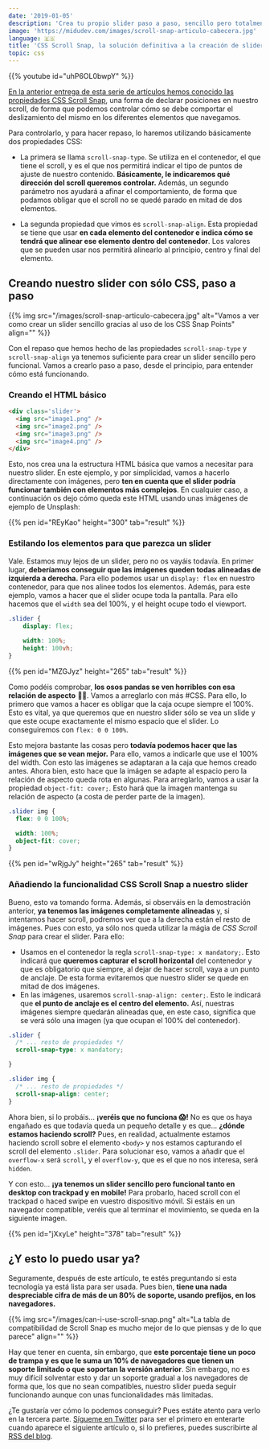 ```yaml
---
date: '2019-01-05'
description: 'Crea tu propio slider paso a paso, sencillo pero totalmente funcional, utilizando CSS gracias a la propiedad Scroll Snap.'
image: 'https://midudev.com/images/scroll-snap-articulo-cabecera.jpg'
language: 🇪🇸
title: 'CSS Scroll Snap, la solución definitiva a la creación de sliders en la web - Parte II'
topic: css
---
```


{{% youtube id="uhP6OL0bwpY" %}}

[En la anterior entrega de esta serie de artículos hemos conocido las propiedades CSS Scroll Snap](https://midudev.com/css-scroll-snap-la-solucion-definitiva-a-la-creacion-de-sliders-en-la-web/), una forma de declarar posiciones en nuestro scroll, de forma que podemos controlar cómo se debe comportar el deslizamiento del mismo en los diferentes elementos que navegamos.

Para controlarlo, y para hacer repaso, lo haremos utilizando básicamente dos propiedades CSS:

- La primera se llama `scroll-snap-type`. Se utiliza en el contenedor, el que tiene el scroll, y es el que nos permitirá indicar el tipo de puntos de ajuste de nuestro contenido. **Básicamente, le indicaremos qué dirección del scroll queremos controlar.** Además, un segundo parámetro nos ayudará a afinar el comportamiento, de forma que podamos obligar que el scroll no se quedé parado en mitad de dos elementos.

- La segunda propiedad que vimos es `scroll-snap-align`. Esta propiedad se tiene que usar **en cada elemento del contenedor e indica cómo se tendrá que alinear ese elemento dentro del contenedor**. Los valores que se pueden usar nos permitirá alinearlo al principio, centro y final del elemento.

## Creando nuestro slider con sólo CSS, paso a paso

{{% img src="/images/scroll-snap-articulo-cabecera.jpg" alt="Vamos a ver como crear un slider sencillo gracias al uso de los CSS Snap Points" align="" %}}

Con el repaso que hemos hecho de las propiedades `scroll-snap-type` y `scroll-snap-align` ya tenemos suficiente para crear un slider sencillo pero funcional. Vamos a crearlo paso a paso, desde el principio, para entender cómo está funcionando.

### Creando el HTML básico

```html
<div class='slider'>
  <img src="image1.png" />
  <img src="image2.png" />
  <img src="image3.png" />
  <img src="image4.png" />
</div>
```

Esto, nos crea una la estructura HTML básica que vamos a necesitar para nuestro slider. En este ejemplo, y por simplicidad, vamos a hacerlo directamente con imágenes, pero **ten en cuenta que el slider podría funcionar también con elementos más complejos**. En cualquier caso, a continuación os dejo cómo queda este HTML usando unas imágenes de ejemplo de Unsplash:

{{% pen id="REyKao" height="300" tab="result" %}}

### Estilando los elementos para que parezca un slider

Vale. Estamos muy lejos de un slider, pero no os vayáis todavía. En primer lugar, **deberíamos conseguir que las imágenes queden todas alineadas de izquierda a derecha.** Para ello podemos usar un `display: flex` en nuestro contenedor, para que nos alinee todos los elementos. Además, para este ejemplo, vamos a hacer que el slider ocupe toda la pantalla. Para ello hacemos que el `width` sea del 100%, y el height ocupe todo el viewport.

```css
.slider {
    display: flex;
    
    width: 100%;
    height: 100vh;
}
```

{{% pen id="MZGJyz" height="265" tab="result" %}}

Como podéis comprobar, **los osos pandas se ven horribles con esa relación de aspecto** 🐼🙀. Vamos a arreglarlo con más #CSS. Para ello, lo primero que vamos a hacer es obligar que la caja ocupe siempre el 100%. Esto es vital, ya que queremos que en nuestro slider sólo se vea un slide y que este ocupe exactamente el mismo espacio que el slider. Lo conseguiremos con `flex: 0 0 100%`.

Esto mejora bastante las cosas pero **todavía podemos hacer que las imágenes que se vean mejor.** Para ello, vamos a indicarle que use el 100% del width. Con esto las imágenes se adaptaran a la caja que hemos creado antes. Ahora bien, esto hace que la imágen se adapte al espacio pero la relación de aspecto queda rota en algunas. Para arreglarlo, vamos a usar la propiedad `object-fit: cover;`. Esto hará que la imagen mantenga su relación de aspecto (a costa de perder parte de la imagen).

```css
.slider img {
  flex: 0 0 100%;

  width: 100%;
  object-fit: cover;
}
```

{{% pen id="wRjgJy" height="265" tab="result" %}}

### Añadiendo la funcionalidad CSS Scroll Snap a nuestro slider

Bueno, esto va tomando forma. Además, si observáis en la demostración anterior, **ya tenemos las imágenes completamente alineadas** y, si intentamos hacer scroll, podremos ver que a la derecha están el resto de imágenes. Pues con esto, ya sólo nos queda utilizar la mágia de *CSS Scroll Snap* para crear el slider. Para ello:

- Usamos en el contenedor la regla `scroll-snap-type: x mandatory;`. Esto indicará que **queremos capturar el scroll horizontal** del contenedor y que es obligatorio que siempre, al dejar de hacer scroll, vaya a un punto de anclaje. De esta forma evitaremos que nuestro slider se quede en mitad de dos imágenes.
- En las imágenes, usaremos `scroll-snap-align: center;`. Esto le indicará que **el punto de anclaje es el centro del elemento.** Así, nuestras imágenes siempre quedarán alineadas que, en este caso, significa que se verá sólo una imagen (ya que ocupan el 100% del contenedor).

```css
.slider {
  /* ... resto de propiedades */
  scroll-snap-type: x mandatory;

}

.slider img {
  /* ... resto de propiedades */
  scroll-snap-align: center;
}
```

Ahora bien, si lo probáis... **¡veréis que no funciona 😱!** No es que os haya engañado es que todavía queda un pequeño detalle y es que... **¿dónde estamos haciendo scroll?** Pues, en realidad, actualmente estamos haciendo scroll sobre el elemento `<body>` y nos estamos capturando el scroll del elemento `.slider`. Para solucionar eso, vamos a añadir que el `overflow-x` será `scroll`, y el `overflow-y`, que es el que no nos interesa, será `hidden`.

Y con esto... **¡ya tenemos un slider sencillo pero funcional tanto en desktop con trackpad y en mobile!** Para probarlo, haced scroll con el trackpad o haced swipe en vuestro dispositivo móvil. Si estáis en un navegador compatible, veréis que al terminar el movimiento, se queda en la siguiente imagen.

{{% pen id="jXxyLe" height="378" tab="result" %}}

## ¿Y esto lo puedo usar ya?

Seguramente, después de este artículo, te estés preguntando si esta tecnología ya está lista para ser usada. Pues bien, **tiene una nada despreciable cifra de más de un 80% de soporte, usando prefijos, en los navegadores.**

{{% img src="/images/can-i-use-scroll-snap.png" alt="La tabla de compatibilidad de Scroll Snap es mucho mejor de lo que piensas y de lo que parece" align="" %}}

Hay que tener en cuenta, sin embargo, que **este porcentaje tiene un poco de trampa y es que le suma un 10% de navegadores que tienen un soporte limitado o que soportan la versión anterior**. Sin embargo, no es muy difícil solventar esto y dar un soporte gradual a los navegadores de forma que, los que no sean compatibles, nuestro slider pueda seguir funcionando aunque con unas funcionalidades más limitadas.

¿Te gustaría ver cómo lo podemos conseguir? Pues estáte atento para verlo en la tercera parte. [Sígueme en Twitter](https://twitter.com/midudev) para ser el primero en enterarte cuando aparece el siguiente artículo o, si lo prefieres, puedes suscribirte al [RSS del blog](/index.xml).